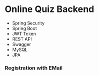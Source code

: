 # Online Quiz Backend

* Spring Security
* Spring Boot
* JWT Token
* REST API
* Swagger
* MySQL
* JPA

### Registration with EMail